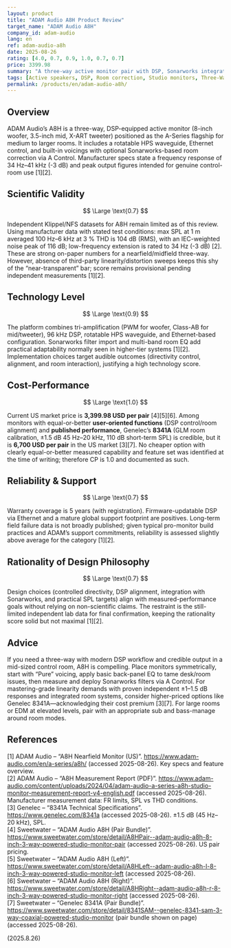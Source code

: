 ```yaml
---
layout: product
title: "ADAM Audio A8H Product Review"
target_name: "ADAM Audio A8H"
company_id: adam-audio
lang: en
ref: adam-audio-a8h
date: 2025-08-26
rating: [4.0, 0.7, 0.9, 1.0, 0.7, 0.7]
price: 3399.98
summary: "A three-way active monitor pair with DSP, Sonarworks integration, and strong manufacturer-published output specs. Third-party lab data is still sparse, but on paper it competes seriously with established studio standards."
tags: [Active speakers, DSP, Room correction, Studio monitors, Three-Way]
permalink: /products/en/adam-audio-a8h/
---
```

## Overview

ADAM Audio’s A8H is a three-way, DSP-equipped active monitor (8-inch woofer, 3.5-inch mid, X-ART tweeter) positioned as the A-Series flagship for medium to larger rooms. It includes a rotatable HPS waveguide, Ethernet control, and built-in voicings with optional Sonarworks-based room correction via A Control. Manufacturer specs state a frequency response of 34 Hz–41 kHz (-3 dB) and peak output figures intended for genuine control-room use [1][2].

## Scientific Validity

$$ \Large \text{0.7} $$

Independent Klippel/NFS datasets for A8H remain limited as of this review. Using manufacturer data with stated test conditions: max SPL at 1 m averaged 100 Hz–6 kHz at 3 % THD is 104 dB (RMS), with an IEC-weighted noise peak of 116 dB; low-frequency extension is rated to 34 Hz (-3 dB) [2]. These are strong on-paper numbers for a nearfield/midfield three-way. However, absence of third-party linearity/distortion sweeps keeps this shy of the “near-transparent” bar; score remains provisional pending independent measurements [1][2].

## Technology Level

$$ \Large \text{0.9} $$

The platform combines tri-amplification (PWM for woofer, Class-AB for mid/tweeter), 96 kHz DSP, rotatable HPS waveguide, and Ethernet-based configuration. Sonarworks filter import and multi-band room EQ add practical adaptability normally seen in higher-tier systems [1][2]. Implementation choices target audible outcomes (directivity control, alignment, and room interaction), justifying a high technology score.

## Cost-Performance

$$ \Large \text{1.0} $$

Current US market price is **3,399.98 USD per pair** [4][5][6]. Among monitors with equal-or-better **user-oriented functions** (DSP control/room alignment) and **published performance**, Genelec’s **8341A** (GLM room calibration, ±1.5 dB 45 Hz–20 kHz, 110 dB short-term SPL) is credible, but it is **6,700 USD per pair** in the US market [3][7]. No cheaper option with clearly equal-or-better measured capability and feature set was identified at the time of writing; therefore CP is 1.0 and documented as such.

## Reliability & Support

$$ \Large \text{0.7} $$

Warranty coverage is 5 years (with registration). Firmware-updatable DSP via Ethernet and a mature global support footprint are positives. Long-term field failure data is not broadly published; given typical pro-monitor build practices and ADAM’s support commitments, reliability is assessed slightly above average for the category [1][2].

## Rationality of Design Philosophy

$$ \Large \text{0.7} $$

Design choices (controlled directivity, DSP alignment, integration with Sonarworks, and practical SPL targets) align with measured-performance goals without relying on non-scientific claims. The restraint is the still-limited independent lab data for final confirmation, keeping the rationality score solid but not maximal [1][2].

## Advice

If you need a three-way with modern DSP workflow and credible output in a mid-sized control room, A8H is compelling. Place monitors symmetrically, start with “Pure” voicing, apply basic back-panel EQ to tame desk/room issues, then measure and deploy Sonarworks filters via A Control. For mastering-grade linearity demands with proven independent ±1–1.5 dB responses and integrated room systems, consider higher-priced options like Genelec 8341A—acknowledging their cost premium [3][7]. For large rooms or EDM at elevated levels, pair with an appropriate sub and bass-manage around room modes.

## References

[1] ADAM Audio – “A8H Nearfield Monitor (US)”. https://www.adam-audio.com/en/a-series/a8h/ (accessed 2025-08-26). Key specs and feature overview.  
[2] ADAM Audio – “A8H Measurement Report (PDF)”. https://www.adam-audio.com/content/uploads/2024/04/adam-audio-a-series-a8h-studio-monitor-measurement-report-v4-english.pdf (accessed 2025-08-26). Manufacturer measurement data: FR limits, SPL vs THD conditions.  
[3] Genelec – “8341A Technical Specifications”. https://www.genelec.com/8341a (accessed 2025-08-26). ±1.5 dB (45 Hz–20 kHz), SPL.  
[4] Sweetwater – “ADAM Audio A8H (Pair Bundle)”. https://www.sweetwater.com/store/detail/A8HPair--adam-audio-a8h-8-inch-3-way-powered-studio-monitor-pair (accessed 2025-08-26). US pair pricing.  
[5] Sweetwater – “ADAM Audio A8H (Left)”. https://www.sweetwater.com/store/detail/A8HLeft--adam-audio-a8h-l-8-inch-3-way-powered-studio-monitor-left (accessed 2025-08-26).  
[6] Sweetwater – “ADAM Audio A8H (Right)”. https://www.sweetwater.com/store/detail/A8HRight--adam-audio-a8h-r-8-inch-3-way-powered-studio-monitor-right (accessed 2025-08-26).  
[7] Sweetwater – “Genelec 8341A (Pair Bundle)”. https://www.sweetwater.com/store/detail/8341SAM--genelec-8341-sam-3-way-coaxial-powered-studio-monitor (pair bundle shown on page) (accessed 2025-08-26).

(2025.8.26)

